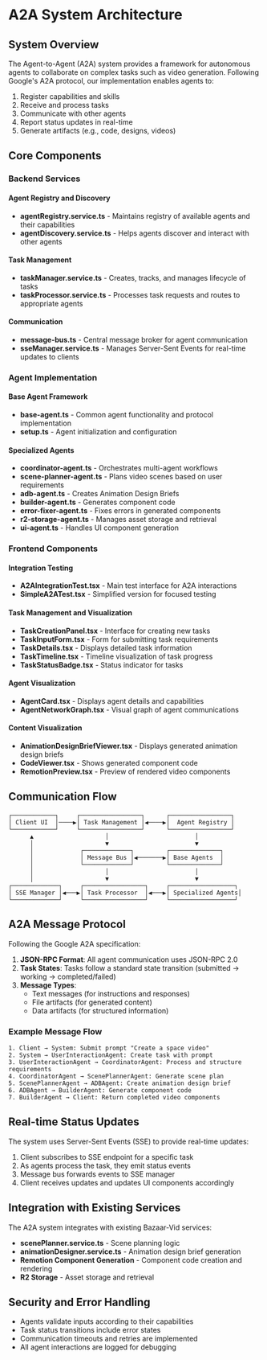 # A2A System Architecture

## System Overview

The Agent-to-Agent (A2A) system provides a framework for autonomous agents to collaborate on complex tasks such as video generation. Following Google's A2A protocol, our implementation enables agents to:

1. Register capabilities and skills
2. Receive and process tasks
3. Communicate with other agents
4. Report status updates in real-time
5. Generate artifacts (e.g., code, designs, videos)

## Core Components

### Backend Services

#### Agent Registry and Discovery
- **agentRegistry.service.ts** - Maintains registry of available agents and their capabilities
- **agentDiscovery.service.ts** - Helps agents discover and interact with other agents

#### Task Management
- **taskManager.service.ts** - Creates, tracks, and manages lifecycle of tasks
- **taskProcessor.service.ts** - Processes task requests and routes to appropriate agents

#### Communication
- **message-bus.ts** - Central message broker for agent communication
- **sseManager.service.ts** - Manages Server-Sent Events for real-time updates to clients

### Agent Implementation

#### Base Agent Framework
- **base-agent.ts** - Common agent functionality and protocol implementation
- **setup.ts** - Agent initialization and configuration

#### Specialized Agents
- **coordinator-agent.ts** - Orchestrates multi-agent workflows
- **scene-planner-agent.ts** - Plans video scenes based on user requirements
- **adb-agent.ts** - Creates Animation Design Briefs
- **builder-agent.ts** - Generates component code
- **error-fixer-agent.ts** - Fixes errors in generated components
- **r2-storage-agent.ts** - Manages asset storage and retrieval
- **ui-agent.ts** - Handles UI component generation

### Frontend Components

#### Integration Testing
- **A2AIntegrationTest.tsx** - Main test interface for A2A interactions
- **SimpleA2ATest.tsx** - Simplified version for focused testing

#### Task Management and Visualization
- **TaskCreationPanel.tsx** - Interface for creating new tasks
- **TaskInputForm.tsx** - Form for submitting task requirements
- **TaskDetails.tsx** - Displays detailed task information
- **TaskTimeline.tsx** - Timeline visualization of task progress
- **TaskStatusBadge.tsx** - Status indicator for tasks

#### Agent Visualization
- **AgentCard.tsx** - Displays agent details and capabilities
- **AgentNetworkGraph.tsx** - Visual graph of agent communications

#### Content Visualization
- **AnimationDesignBriefViewer.tsx** - Displays generated animation design briefs
- **CodeViewer.tsx** - Shows generated component code
- **RemotionPreview.tsx** - Preview of rendered video components

## Communication Flow

```
┌────────────┐     ┌─────────────────┐      ┌─────────────────┐
│ Client UI  │────▶│ Task Management │◀────▶│  Agent Registry │
└────────────┘     └─────────────────┘      └─────────────────┘
      ▲                    │                        │
      │                    ▼                        ▼
      │             ┌─────────────┐         ┌──────────────┐
      │             │ Message Bus │◀───────▶│ Base Agents  │
      │             └─────────────┘         └──────────────┘
      │                    │                        │
      │                    ▼                        ▼
┌─────────────┐     ┌─────────────────┐     ┌──────────────────┐
│ SSE Manager │◀───▶│ Task Processor  │◀───▶│ Specialized Agents│
└─────────────┘     └─────────────────┘     └──────────────────┘
```

## A2A Message Protocol

Following the Google A2A specification:

1. **JSON-RPC Format**: All agent communication uses JSON-RPC 2.0
2. **Task States**: Tasks follow a standard state transition (submitted → working → completed/failed)
3. **Message Types**:
   - Text messages (for instructions and responses)
   - File artifacts (for generated content)
   - Data artifacts (for structured information)

### Example Message Flow

```
1. Client → System: Submit prompt "Create a space video"
2. System → UserInteractionAgent: Create task with prompt
3. UserInteractionAgent → CoordinatorAgent: Process and structure requirements
4. CoordinatorAgent → ScenePlannerAgent: Generate scene plan
5. ScenePlannerAgent → ADBAgent: Create animation design brief
6. ADBAgent → BuilderAgent: Generate component code
7. BuilderAgent → Client: Return completed video components
```

## Real-time Status Updates

The system uses Server-Sent Events (SSE) to provide real-time updates:

1. Client subscribes to SSE endpoint for a specific task
2. As agents process the task, they emit status events
3. Message bus forwards events to SSE manager
4. Client receives updates and updates UI components accordingly

## Integration with Existing Services

The A2A system integrates with existing Bazaar-Vid services:

- **scenePlanner.service.ts** - Scene planning logic
- **animationDesigner.service.ts** - Animation design brief generation
- **Remotion Component Generation** - Component code creation and rendering
- **R2 Storage** - Asset storage and retrieval

## Security and Error Handling

- Agents validate inputs according to their capabilities
- Task status transitions include error states
- Communication timeouts and retries are implemented
- All agent interactions are logged for debugging 